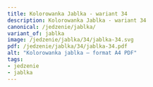 ```yaml
---
title: Kolorowanka Jablka - wariant 34
description: Kolorowanka Jablka - wariant 34
canonical: /jedzenie/jablka/
variant_of: jablka
image: /jedzenie/jablka/34/jablka-34.svg
pdf: /jedzenie/jablka/34/jablka-34.pdf
alt: "Kolorowanka jablka – format A4 PDF"
tags:
- jedzenie
- jablka
---
```


